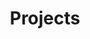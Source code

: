 ---
title: "Projects"
description: "Discover the projects that I have contributed to across various platforms."
---